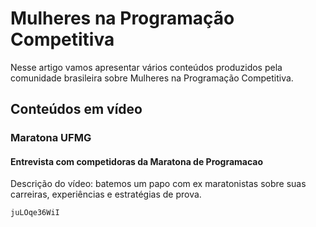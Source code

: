 # Mulheres na Programação Competitiva

Nesse artigo vamos apresentar vários conteúdos produzidos pela comunidade brasileira sobre Mulheres na Programação Competitiva.

## Conteúdos em vídeo

### Maratona UFMG

#### Entrevista com competidoras da Maratona de Programacao

Descrição do vídeo: batemos um papo com ex maratonistas sobre suas carreiras, experiências e estratégias de prova.

```youtube
juLOqe36WiI
```